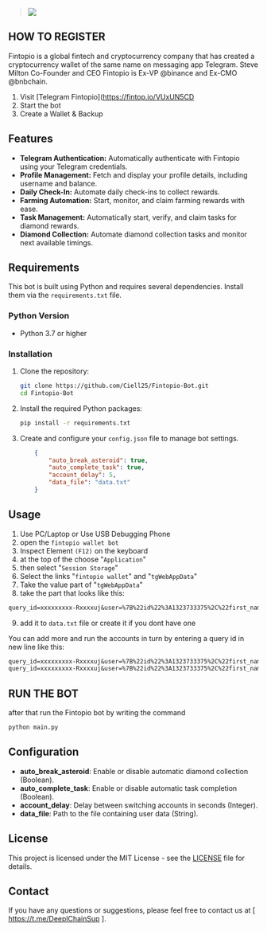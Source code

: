 > [<img src="https://img.shields.io/badge/Telegram-%40Me-orange">](https://t.me/Van_Qish)

## HOW TO REGISTER 
Fintopio is a global fintech and cryptocurrency company that has created a cryptocurrency wallet of the same name on messaging app Telegram. Steve Milton Co-Founder and CEO Fintopio is Ex-VP @binance and Ex-CMO  @bnbchain.

 1. Visit [Telegram Fintopio](https://fintop.io/VUxUN5CD 
 2. Start the bot
 3. Create a Wallet & Backup
 

## Features

- **Telegram Authentication:** Automatically authenticate with Fintopio using your Telegram credentials.
- **Profile Management:** Fetch and display your profile details, including username and balance.
- **Daily Check-In:** Automate daily check-ins to collect rewards.
- **Farming Automation:** Start, monitor, and claim farming rewards with ease.
- **Task Management:** Automatically start, verify, and claim tasks for diamond rewards.
- **Diamond Collection:** Automate diamond collection tasks and monitor next available timings.

## Requirements

This bot is built using Python and requires several dependencies. Install them via the `requirements.txt` file.

### Python Version

- Python 3.7 or higher

### Installation

1. Clone the repository:

    ```bash
    git clone https://github.com/Ciell25/Fintopio-Bot.git
    cd Fintopio-Bot
    ```

2. Install the required Python packages:

    ```bash
    pip install -r requirements.txt
    ```

3. Create and configure your `config.json` file to manage bot settings.
    ```json
        {
            "auto_break_asteroid": true,
            "auto_complete_task": true,
            "account_delay": 5,
            "data_file": "data.txt"
        }
    ```

## Usage

1. Use PC/Laptop or Use USB Debugging Phone
2. open the `fintopio wallet bot`
3. Inspect Element `(F12)` on the keyboard
4. at the top of the choose "`Application`" 
5. then select "`Session Storage`" 
6. Select the links "`fintopio wallet`" and "`tgWebAppData`"
7. Take the value part of "`tgWebAppData`"
8. take the part that looks like this: 

```txt 
query_id=xxxxxxxxx-Rxxxxuj&user=%7B%22id%22%3A1323733375%2C%22first_name%22%3A%22xxxx%22%2C%22last_name%22%3A%22%E7%9A%BF%20xxxxxx%22%2C%22username%22%3A%22xxxxx%22%2C%22language_code%22%3A%22id%22%2C%22allows_write_to_pm%22%3Atrue%7D&auth_date=xxxxx&hash=xxxxxxxxxxxxxxxxxxxxxxxxxxxxxxxxxxxxxxxxxxxxxxxxxxxxxxxxxxxxxx
```
9. add it to `data.txt` file or create it if you dont have one


You can add more and run the accounts in turn by entering a query id in new line like this:
```txt
query_id=xxxxxxxxx-Rxxxxuj&user=%7B%22id%22%3A1323733375%2C%22first_name%22%3A%22xxxx%22%2C%22last_name%22%3A%22%E7%9A%BF%20xxxxxx%22%2C%22username%22%3A%22xxxxx%22%2C%22language_code%22%3A%22id%22%2C%22allows_write_to_pm%22%3Atrue%7D&auth_date=xxxxx&hash=xxxxxxxxxxxxxxxxxxxxxxxxxxxxxxxxxxxxxxxxxxxxxxxxxxxxxxxxxxxxxx
query_id=xxxxxxxxx-Rxxxxuj&user=%7B%22id%22%3A1323733375%2C%22first_name%22%3A%22xxxx%22%2C%22last_name%22%3A%22%E7%9A%BF%20xxxxxx%22%2C%22username%22%3A%22xxxxx%22%2C%22language_code%22%3A%22id%22%2C%22allows_write_to_pm%22%3Atrue%7D&auth_date=xxxxx&hash=xxxxxxxxxxxxxxxxxxxxxxxxxxxxxxxxxxxxxxxxxxxxxxxxxxxxxxxxxxxxxx
```
## RUN THE BOT
after that run the Fintopio bot by writing the command

```bash
python main.py
```

## Configuration

- **auto_break_asteroid**: Enable or disable automatic diamond collection (Boolean).
- **auto_complete_task**: Enable or disable automatic task completion (Boolean).
- **account_delay**: Delay between switching accounts in seconds (Integer).
- **data_file**: Path to the file containing user data (String).

## License

This project is licensed under the MIT License - see the [LICENSE](./LICENSE) file for details.

## Contact
If you have any questions or suggestions, please feel free to contact us at [ https://t.me/DeeplChainSup ].

 